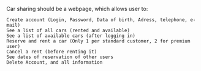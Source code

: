 

Car sharing should be a webpage, which allows user to:

    Create account (Login, Password, Data of birth, Adress, telephone, e-mail)
    See a list of all cars (rented and available)
    See a list of available cars (after logging in)
    Reserve and rent a car (Only 1 per standard customer, 2 for premium user)
    Cancel a rent (before renting it)
    See dates of reservation of other users
    Delete Account, and all information

